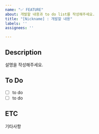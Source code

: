 ```yaml
---
name: "✅ FEATURE"
about: 개발할 내용과 to do list를 작성해주세요.
title: "[Nickname] : 개발할 내용"
labels: ''
assignees: ''

---
```


## Description
설명을 작성해주세요.

## To Do

-[ ] to do
-[ ] to do

## ETC
기타사항

